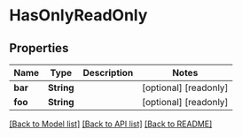 # HasOnlyReadOnly

## Properties
Name | Type | Description | Notes
------------ | ------------- | ------------- | -------------
**bar** | **String** |  | [optional] [readonly] 
**foo** | **String** |  | [optional] [readonly] 

[[Back to Model list]](../README.md#documentation-for-models) [[Back to API list]](../README.md#documentation-for-api-endpoints) [[Back to README]](../README.md)


